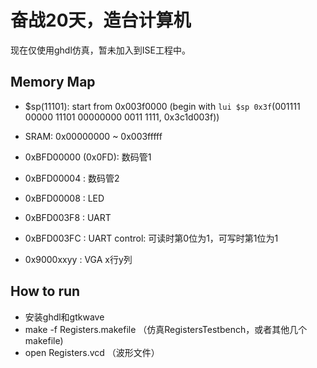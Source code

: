 
# 奋战20天，造台计算机

现在仅使用ghdl仿真，暂未加入到ISE工程中。

## Memory Map

- $sp(11101): start from 0x003f0000 
(begin with `lui $sp 0x3f`(001111 00000 11101 00000000 0011 1111, 0x3c1d003f))

- SRAM: 0x00000000 ~ 0x003fffff
- 0xBFD00000 (0x0FD): 数码管1
- 0xBFD00004 : 数码管2
- 0xBFD00008 : LED
- 0xBFD003F8 : UART
- 0xBFD003FC : UART control: 可读时第0位为1，可写时第1位为1

- 0x9000xxyy : VGA x行y列

## How to run

- 安装ghdl和gtkwave
- make -f Registers.makefile （仿真RegistersTestbench，或者其他几个makefile)
- open Registers.vcd （波形文件）